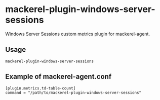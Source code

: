 mackerel-plugin-windows-server-sessions
=======================================

Windows Server Sessions custom metrics plugin for mackerel-agent.

## Usage

```shell
mackerel-plugin-windows-server-sessions
```

## Example of mackerel-agent.conf

```
[plugin.metrics.td-table-count]
command = "/path/to/mackerel-plugin-windows-server-sessions"
```

